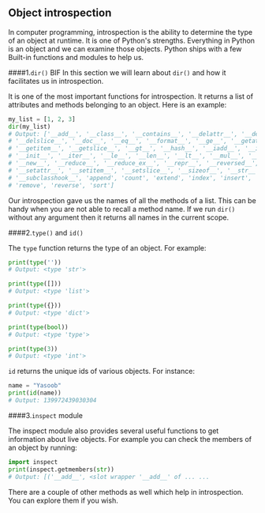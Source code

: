 ## Object introspection

In computer programming, introspection is the ability to determine the type of an object at runtime. It is one of Python's strengths. Everything in Python is an object and we can examine those objects. Python ships with a few Built-in functions and modules to help us.

####1.`dir()` BIF
In this section we will learn about `dir()` and how it facilitates us in introspection.

It is one of the most important functions for introspection. It returns a list of attributes and methods belonging to an object. Here is an example:

```python
my_list = [1, 2, 3]
dir(my_list)
# Output: ['__add__', '__class__', '__contains__', '__delattr__', '__delitem__', 
# '__delslice__', '__doc__', '__eq__', '__format__', '__ge__', '__getattribute__', 
# '__getitem__', '__getslice__', '__gt__', '__hash__', '__iadd__', '__imul__', 
# '__init__', '__iter__', '__le__', '__len__', '__lt__', '__mul__', '__ne__', 
# '__new__', '__reduce__', '__reduce_ex__', '__repr__', '__reversed__', '__rmul__',
# '__setattr__', '__setitem__', '__setslice__', '__sizeof__', '__str__', 
# '__subclasshook__', 'append', 'count', 'extend', 'index', 'insert', 'pop', 
# 'remove', 'reverse', 'sort']
```

Our introspection gave us the names of all the methods of a list. This can be handy when you are not able to recall a method name. If we run `dir()` without any argument then it returns all names in the current scope.

####2.`type()` and `id()`

The `type` function returns the type of an object. For example:

```python
print(type(''))
# Output: <type 'str'>

print(type([]))
# Output: <type 'list'>

print(type({}))
# Output: <type 'dict'>

print(type(bool))
# Output: <type 'type'>

print(type(3))
# Output: <type 'int'>
```

`id` returns the unique ids of various objects. For instance:

```python
name = "Yasoob"
print(id(name))
# Output: 139972439030304
```

####3.`inspect` module

The inspect module also provides several useful functions to get information about live objects. For example you can check the members of an object by running:

```python
import inspect
print(inspect.getmembers(str))
# Output: [('__add__', <slot wrapper '__add__' of ... ...
```

There are a couple of other methods as well which help in introspection. You can explore them if you wish.